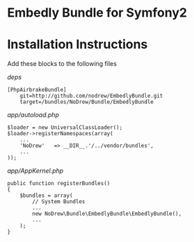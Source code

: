 Embedly Bundle for Symfony2
================================

Installation Instructions
=========================

Add these blocks to the following files

*deps*

```
[PhpAirbrakeBundle]
    git=http://github.com/nodrew/EmbedlyBundle.git
    target=/bundles/NoDrew/Bundle/EmbedlyBundle
```

*app/autoload.php*

```
$loader = new UniversalClassLoader();
$loader->registerNamespaces(array(
    ...
    'NoDrew'   => __DIR__.'/../vendor/bundles',
    ...
));
```

*app/AppKernel.php*

```
public function registerBundles()
{
    $bundles = array(
        // System Bundles
        ...
        new NoDrew\Bundle\EmbedlyBundle\EmbedlyBundle(),
        ...
    );
}
```